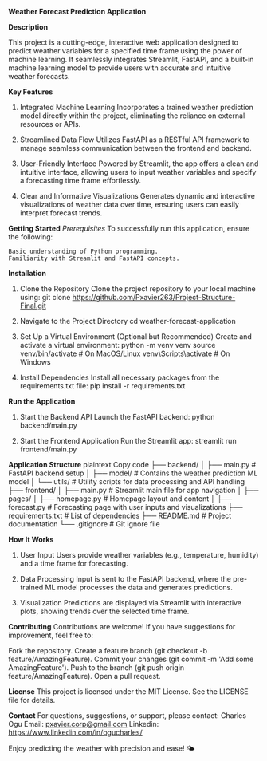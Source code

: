 **Weather Forecast Prediction Application**

**Description**

This project is a cutting-edge, interactive web application designed to predict weather variables for a specified time frame using the power of machine learning. It seamlessly integrates Streamlit, FastAPI, and a built-in machine learning model to provide users with accurate and intuitive weather forecasts.

**Key Features**
  1. Integrated Machine Learning
        Incorporates a trained weather prediction model directly within the project, eliminating the reliance on external resources or APIs.

  2. Streamlined Data Flow
        Utilizes FastAPI as a RESTful API framework to manage seamless communication between the frontend and backend.

  3. User-Friendly Interface
        Powered by Streamlit, the app offers a clean and intuitive interface, allowing users to input weather variables and specify a forecasting time frame effortlessly.

  4. Clear and Informative Visualizations
        Generates dynamic and interactive visualizations of weather data over time, ensuring users can easily interpret forecast trends.

**Getting Started**
*Prerequisites*
To successfully run this application, ensure the following:

    Basic understanding of Python programming.
    Familiarity with Streamlit and FastAPI concepts.
  
**Installation**
1. Clone the Repository
Clone the project repository to your local machine using:
git clone https://github.com/Pxavier263/Project-Structure-Final.git

2. Navigate to the Project Directory
cd weather-forecast-application

3. Set Up a Virtual Environment (Optional but Recommended)
Create and activate a virtual environment:
python -m venv venv
source venv/bin/activate       # On MacOS/Linux
venv\Scripts\activate          # On Windows

4. Install Dependencies
Install all necessary packages from the requirements.txt file:
pip install -r requirements.txt

**Run the Application**
1. Start the Backend API
Launch the FastAPI backend:
python backend/main.py

2. Start the Frontend Application
Run the Streamlit app:
streamlit run frontend/main.py

**Application Structure**
plaintext
Copy code
├── backend/
│   ├── main.py                # FastAPI backend setup
│   ├── model/                 # Contains the weather prediction ML model
│   └── utils/                 # Utility scripts for data processing and API handling
├── frontend/
│   ├── main.py                # Streamlit main file for app navigation
│   ├── pages/
│       ├── homepage.py        # Homepage layout and content
│       ├── forecast.py        # Forecasting page with user inputs and visualizations
├── requirements.txt           # List of dependencies
├── README.md                  # Project documentation
└── .gitignore                 # Git ignore file

**How It Works**
1. User Input
    Users provide weather variables (e.g., temperature, humidity) and a time frame for forecasting.

2. Data Processing
    Input is sent to the FastAPI backend, where the pre-trained ML model processes the data and generates predictions.

3. Visualization
    Predictions are displayed via Streamlit with interactive plots, showing trends over the selected time frame.

**Contributing**
Contributions are welcome! If you have suggestions for improvement, feel free to:

Fork the repository.
Create a feature branch (git checkout -b feature/AmazingFeature).
Commit your changes (git commit -m 'Add some AmazingFeature').
Push to the branch (git push origin feature/AmazingFeature).
Open a pull request.

**License**
This project is licensed under the MIT License. See the LICENSE file for details.

**Contact**
For questions, suggestions, or support, please contact:
Charles Ogu
Email: pxavier.corp@gmail.com
Linkedin: https://www.linkedin.com/in/ogucharles/

Enjoy predicting the weather with precision and ease! 🌤️
